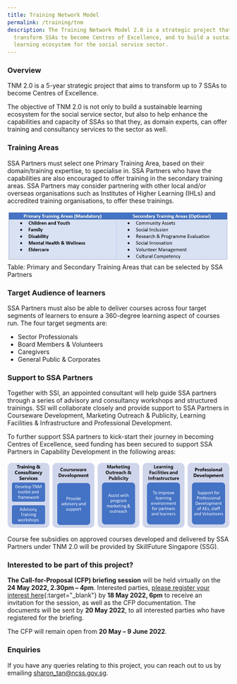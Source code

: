 ```yaml
---
title: Training Network Model
permalink: /training/tnm
description: The Training Network Model 2.0 is a strategic project that aims to
  transform SSAs to become Centres of Excellence, and to build a sustainable
  learning ecosystem for the social service sector.
---
```

### **Overview**

TNM 2.0 is a 5-year strategic project that aims to transform up to 7 SSAs to become Centres of Excellence. 

The objective of TNM 2.0 is not only to build a sustainable learning ecosystem for the social service sector, but also to help enhance the capabilities and capacity of SSAs so that they, as domain experts, can offer training and consultancy services to the sector as well. 


### **Training Areas**
SSA Partners must select one Primary Training Area, based on their domain/training expertise, to specialise in. SSA Partners who have the capabilities are also encouraged to offer training in the secondary training areas. SSA Partners may consider partnering with other local and/or overseas organisations such as Institutes of Higher Learning (IHLs) and accredited training organisations, to offer these trainings.

![TNM 2.0: Primary and Secondary Training Areas that can be selected by SSA Partners ](/images/training/TNM/TNM-Training-Areas.jpg)
Table: Primary and Secondary Training Areas that can be selected by SSA Partners 


### **Target Audience of learners**
SSA Partners must also be able to deliver courses across four target segments of learners to ensure a 360-degree learning aspect of courses run. The four target segments are: 
* Sector Professionals 
* Board Members & Volunteers 
* Caregivers 
* General Public & Corporates 

### **Support to SSA Partners** 
Together with SSI, an appointed consultant will help guide SSA partners through a series of advisory and consultancy workshops and structured trainings. SSI will collaborate closely and provide support to SSA Partners in Courseware Development, Marketing Outreach & Publicity, Learning Facilities & Infrastructure and Professional Development. 

To further support SSA partners to kick-start their journey in becoming Centres of Excellence, seed funding has been secured to support SSA Partners in Capability Development in the following areas:  

![TNM 2.0: Support to SSA Partners](/images/training/TNM/Support-to-SSA-Partners.png)

Course fee subsidies on approved courses developed and delivered by SSA Partners under TNM 2.0 will be provided by SkillFuture Singapore (SSG). 


### **Interested to be part of this project?**
**The Call-for-Proposal (CFP) briefing session** will be held virtually on the **24 May 2022, 2.30pm – 4pm**. Interested parties, [please register your interest here](https://form.gov.sg/626a39651d657b001323d866){:target="_blank"}  by **18 May 2022, 6pm** to receive an invitation for the session, as well as the CFP documentation. The documents will be sent by **20 May 2022**, to all interested parties who have registered for the briefing. 

The CFP will remain open from **20 May – 9 June 2022**.


### **Enquiries**
If you have any queries relating to this project, you can reach out to us by emailing [sharon_tan@ncss.gov.sg](mailto:sharon_tan@ncss.gov.sg).